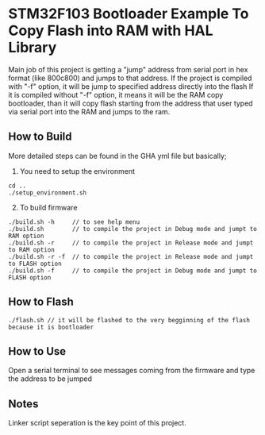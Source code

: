 # STM32F103 Bootloader Example To Copy Flash into RAM with HAL Library

Main job of this project is getting a "jump" address from serial port in hex format (like 800c800) and jumps to that address.
If the project is compiled with "-f" option, it will be jump to specified address directly into the flash
If it is compiled without "-f" option, it means it will be the RAM copy bootloader, than it will copy flash starting from the address that user typed via serial port into the RAM and jumps to the ram.

## How to Build

More detailed steps can be found in the GHA yml file but basically;

1. You need to setup the environment

```
cd ..
./setup_environment.sh
```

2. To build firmware

```
./build.sh -h     // to see help menu
./build.sh        // to compile the project in Debug mode and jumpt to RAM option
./build.sh -r     // to compile the project in Release mode and jumpt to RAM option
./build.sh -r -f  // to compile the project in Release mode and jumpt to FLASH option
./build.sh -f     // to compile the project in Debug mode and jumpt to FLASH option
```


## How to Flash

```
./flash.sh // it will be flashed to the very begginning of the flash because it is bootloader
```


## How to Use

Open a serial terminal to see messages coming from the firmware and type the address to be jumped


## Notes

Linker script seperation is the key point of this project.
